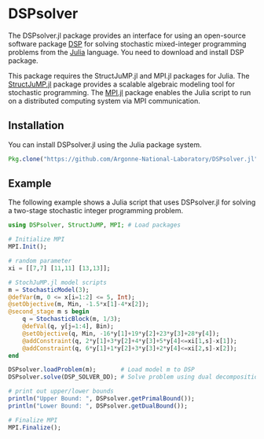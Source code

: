 # DSPsolver

The DSPsolver.jl package provides an interface for using an open-source software package [DSP](https://github.com/kibaekkim/DSP) for solving stochastic mixed-integer programming problems from the [Julia](http://julialang.org) language. You need to download and install DSP package.

This package requires the StructJuMP.jl and MPI.jl packages for Julia. The [StructJuMP.jl](https://github.com/StructJuMP/StructJuMP.jl) package provides a scalable algebraic modeling tool for stochastic programming. The [MPI.jl](https://github.com/JuliaParallel/MPI.jl) package enables the Julia script to run on a distributed computing system via MPI communication.

## Installation
You can install DSPsolver.jl using the Julia package system.
```julia
Pkg.clone("https://github.com/Argonne-National-Laboratory/DSPsolver.jl");
```

## Example
The following example shows a Julia script that uses DSPsolver.jl for solving a two-stage stochastic integer programming problem.
```julia
using DSPsolver, StructJuMP, MPI; # Load packages

# Initialize MPI
MPI.Init();

# random parameter
xi = [[7,7] [11,11] [13,13]];

# StochJuMP.jl model scripts
m = StochasticModel(3);
@defVar(m, 0 <= x[i=1:2] <= 5, Int);
@setObjective(m, Min, -1.5*x[1]-4*x[2]);
@second_stage m s begin
	q = StochasticBlock(m, 1/3);
	@defVal(q, y[j=1:4], Bin);
	@setObjective(q, Min, -16*y[1]+19*y[2]+23*y[3]+28*y[4]);
	@addConstraint(q, 2*y[1]+3*y[2]+4*y[3]+5*y[4]<=xi[1,s]-x[1]);
	@addConstraint(q, 6*y[1]+1*y[2]+3*y[3]+2*y[4]<=xi[2,s]-x[2]);
end

DSPsolver.loadProblem(m);       # Load model m to DSP
DSPsolver.solve(DSP_SOLVER_DD); # Solve problem using dual decomposition

# print out upper/lower bounds
println("Upper Bound: ", DSPsolver.getPrimalBound());
println("Lower Bound: ", DSPsolver.getDualBound());

# Finalize MPI
MPI.Finalize();
```
